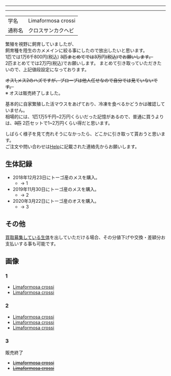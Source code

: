 
---
---

|||
|:-|:-|
| 学名 | Limaformosa crossi |
| 通称名 | クロスサンカクヘビ |

繁殖を視野に飼育していましたが、  
飼育種を陸生のカメメインに絞る事にしたので放出したいと思います。  
1匹では1万6千800円(税込)
~~3匹まとめてでは3万円(税込)でお願いします。~~  
2匹まとめてでは2万円(税込)でお願いします。
まとめて引き取っていただきたいので、上記値段設定になっております。

~~オス1,メス2のハズですが、ブローブは他人任せなので自分では見ていないです。~~  
※ オスは販売終了しました。

基本的に自家繁殖した活マウスをあげており、冷凍を食べるかどうかは確認していません。  
相場的には、1匹1万5千円~2万円くらいだった記憶があるので、普通に買うよりは、~~3匹~~ 2匹セットで1~2万円くらい得だと思います。

しばらく様子を見て売れそうになかったら、どこかに引き取って貰おうと思います。  
ご注文や問い合わせは[Help](https://ikimonooki.com/help/)に記載された連絡先からお願いします。

## 生体記録

* 2018年12月23日にトーゴ産のメスを購入。
    - -> 1
* 2019年11月30日にトーゴ産のメスを購入。
    - -> 2
* 2020年3月22日にトーゴ産のオスを購入。
    - -> 3

## その他

[買取募集している生体](/shopping/purchase-price-list)を出していただける場合、その分値下げや交換・差額分お支払いする事も可能です。

## 画像

### 1

* [Limaformosa crossi]({{site.baseurl}}/assets/img/shopping/creatures/limaformosa-crossi/1/1.jpeg)
* [Limaformosa crossi]({{site.baseurl}}/assets/img/shopping/creatures/limaformosa-crossi/1/2.jpeg)

### 2

* [Limaformosa crossi]({{site.baseurl}}/assets/img/shopping/creatures/limaformosa-crossi/2/1.jpeg)
* [Limaformosa crossi]({{site.baseurl}}/assets/img/shopping/creatures/limaformosa-crossi/2/2.jpeg)
* [Limaformosa crossi]({{site.baseurl}}/assets/img/shopping/creatures/limaformosa-crossi/2/3.jpeg)

### 3

販売終了

* ~~[Limaformosa crossi]({{site.baseurl}}/assets/img/shopping/creatures/limaformosa-crossi/3/1.jpeg)~~
* ~~[Limaformosa crossi]({{site.baseurl}}/assets/img/shopping/creatures/limaformosa-crossi/3/2.jpeg)~~
